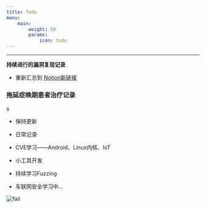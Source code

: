 ```yaml
---
title: Todo
menu:
    main: 
        weight: 50
        params:
            icon: todo
---
```


----

**持续进行的漏洞复现记录**

- 重新汇总到 [Notion新链接](https://kuekiko.notion.site/0370489a3e95497aaac3cda68b895576?v=190923209288492a99fa7e1a89f6aa34)

### 拖延症晚期患者治疗记录
s
- 保持更新

- 日常记录

- CVE学习——Android、Linux内核、IoT

- 小工具开发

- 持续学习Fuzzing

- 车联网安全学习中...

![fail](https://my-md-1253484710.file.myqcloud.com/20200630012525.png)

